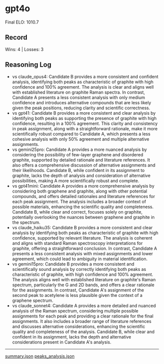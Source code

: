 # gpt4o

Final ELO: 1010.7

## Record
Wins: 4 | Losses: 3

## Reasoning Log
- vs claude_opus4: Candidate B provides a more consistent and confident analysis, identifying both peaks as characteristic of graphite with high confidence and 100% agreement. The analysis is clear and aligns well with established literature on graphite Raman spectra. In contrast, Candidate A presents a less consistent analysis with only medium confidence and introduces alternative compounds that are less likely given the peak positions, reducing clarity and scientific correctness.
- vs gpt41: Candidate B provides a more consistent and clear analysis by identifying both peaks as supporting the presence of graphite with high confidence, resulting in a 100% agreement. This clarity and consistency in peak assignment, along with a straightforward rationale, make it more scientifically robust compared to Candidate A, which presents a less cohesive analysis with only 50% agreement and multiple alternative assignments.
- vs gemini25pro: Candidate A provides a more nuanced analysis by considering the possibility of few-layer graphene and disordered graphite, supported by detailed rationale and literature references. It also offers a comprehensive discussion of alternative assignments and their likelihoods. Candidate B, while confident in its assignment to graphite, lacks the depth of analysis and consideration of alternative possibilities, making A more scientifically robust and complete.
- vs gpt41mini: Candidate A provides a more comprehensive analysis by considering both graphene and graphite, along with other potential compounds, and offers detailed rationales and literature references for each peak assignment. The analysis includes a broader context of possible materials, enhancing the scientific quality and completeness. Candidate B, while clear and correct, focuses solely on graphite, potentially overlooking the nuances between graphene and graphite in the spectrum.
- vs claude_haiku35: Candidate B provides a more consistent and clear analysis by identifying both peaks as characteristic of graphite with high confidence, supported by relevant literature. The analysis is coherent and aligns with standard Raman spectroscopy interpretations for graphite, offering a straightforward conclusion. In contrast, Candidate A presents a less consistent analysis with mixed assignments and lower agreement, which could lead to ambiguity in material identification.
- vs gemini15pro: Candidate B provides a more consistent and scientifically sound analysis by correctly identifying both peaks as characteristic of graphite, with high confidence and 100% agreement. The analysis aligns well with established literature on graphite's Raman spectrum, particularly the G and 2D bands, and offers a clear rationale for the assignments. In contrast, Candidate A's assignment of the second peak to acetylene is less plausible given the context of a graphene spectrum.
- vs claude_sonnet4: Candidate A provides a more detailed and nuanced analysis of the Raman spectrum, considering multiple possible assignments for each peak and providing a clear rationale for the final assignments. It also includes a broader range of literature references and discusses alternative considerations, enhancing the scientific quality and completeness of the analysis. Candidate B, while clear and confident in its assignment, lacks the depth and alternative considerations present in Candidate A's analysis.

---
[summary.json](results/graphene/summary_gpt4o.json)
[peaks_analysis.json](results/graphene/peaks_analysis_gpt4o_updated_prompt.json)

